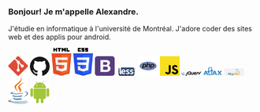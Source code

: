 <h3>Bonjour! Je m'appelle Alexandre.</h3>
<p>J'étudie en informatique à l'université de Montréal. J'adore coder des sites web et des applis pour android.</p>
<div>
  <img src='icons/git-icon.svg' alt='git icon' width='40'/>
  <img src='icons/github-icon.svg' alt='github icon' width='40'/>
  <img src='icons/html-5.svg' alt='html icon' width='40'/>
  <img src='icons/css-3.svg' alt='css icon' width='40'/>
  <img src='icons/bootstrap.svg' alt='bootstrap icon' width='40'/>
  <img src='icons/less.svg' alt='less icon' width='40'/>
  <img src='icons/php.svg' alt='php icon' width='40'/>
  <img src='icons/javascript.svg' alt='javascript icon' width='40'/>
  <img src='icons/jquery.svg' alt='jquery icon' width='40'/>
  <img src='icons/ajax.png' alt='ajax icon' width='40'/>
  <img src='icons/mysqli.png' alt='mysqlil icon' width='40'/>
  <img src='icons/java.svg' alt='java icon' width='40'/>
  <img src='icons/android-icon.svg' alt='android icon' width='40'/>
</div>
